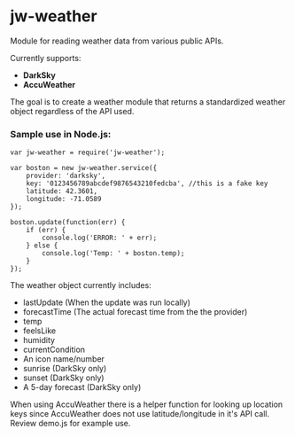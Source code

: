 # jw-weather
Module for reading weather data from various public APIs.

Currently supports:
- **DarkSky**
- **AccuWeather**

The goal is to create a weather module that returns a standardized weather object regardless of the API used.

### Sample use in Node.js:
```
var jw-weather = require('jw-weather');

var boston = new jw-weather.service({
    provider: 'darksky',
    key: '0123456789abcdef9876543210fedcba', //this is a fake key
    latitude: 42.3601,
    longitude: -71.0589
});

boston.update(function(err) {
    if (err) {
        console.log('ERROR: ' + err);
    } else {
        console.log('Temp: ' + boston.temp);
    }     
});
```

The weather object currently includes:

- lastUpdate (When the update was run locally)
- forecastTime (The actual forecast time from the the provider)
- temp
- feelsLike
- humidity
- currentCondition
- An icon name/number
- sunrise (DarkSky only)
- sunset (DarkSky only)
- A 5-day forecast (DarkSky only)

When using AccuWeather there is a helper function for looking up location keys since AccuWeather does not use latitude/longitude in it's API call.
Review demo.js for example use.

